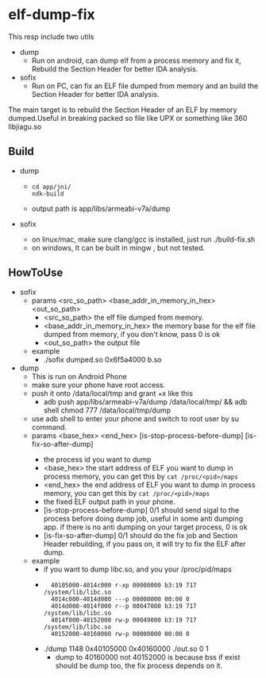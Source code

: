 # elf-dump-fix
This resp include two utils

- dump  
  - Run on android, can dump elf from a process memory and fix it, Rebuild the Section Header for better IDA analysis.
- sofix
  - Run on PC, can fix an ELF file dumped from memory and an build the Section Header for better IDA analysis.

The main target is to rebuild the Section Header of an ELF by memory dumped.Useful in breaking packed so file like UPX or something like 360 libjiagu.so

## Build
 - dump
   - ```
     cd app/jni/
     ndk-build
      ```
   - output path is app/libs/armeabi-v7a/dump
   
 - sofix
   - on linux/mac, make sure clang/gcc is installed, just run ./build-fix.sh
   - on windows, It can be built in mingw , but not tested.
   
## HowToUse
 - sofix
   - params <src_so_path> <base_addr_in_memory_in_hex> <out_so_path>
     - <src_so_path> the elf file dumped from memory.
     - <base_addr_in_memory_in_hex> the memory base for the elf file dumped from memory, if you don't know, pass 0 is ok
     - <out_so_path> the output file
   - example
     - ./sofix dumped.so 0x6f5a4000 b.so
 - dump
   - This is run on Android Phone
   - make sure your phone have root access.
   - push it onto /data/local/tmp and grant +x like this
     - adb push app/libs/armeabi-v7a/dump /data/local/tmp/ && adb shell chmod 777 /data/local/tmp/dump
   - use adb shell to enter your phone and switch to root user by su command.
   - params <pid> <base_hex> <end_hex> <outPath> [is-stop-process-before-dump] [is-fix-so-after-dump]
     - <pid> the process id you want to dump
     - <base_hex> the start address of ELF you want to dump in process memory, you can get this by ```cat /proc/<pid>/maps```
     - <end_hex> the end address of ELF you want to dump in process memory, you can get this by ```cat /proc/<pid>/maps```
     - <outPath> the fixed ELF output path in your phone.
     - [is-stop-process-before-dump] 0/1 should send sigal to the process before doing dump job, useful in some anti dumping app. if there is no anti dumping on your target process, 0 is ok
     - [is-fix-so-after-dump] 0/1 should do the fix job and Section Header rebuilding, if you pass on, it will try to fix the ELF after dump.
   - example
     - if you want to dump libc.so, and you your /proc/pid/maps
     - ```
         40105000-4014c000 r-xp 00000000 b3:19 717        /system/lib/libc.so
         4014c000-4014d000 ---p 00000000 00:00 0 
         4014d000-4014f000 r--p 00047000 b3:19 717        /system/lib/libc.so
         4014f000-40152000 rw-p 00049000 b3:19 717        /system/lib/libc.so
         40152000-40160000 rw-p 00000000 00:00 0 
        ```
     - ./dump 1148 0x40105000 0x40160000 ./out.so 0 1
       - dump to 40160000 not 40152000 is because bss if exist should be dump too, the fix process depends on it.
